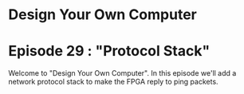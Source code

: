 # Design Your Own Computer
# Episode 29 : "Protocol Stack"
 
Welcome to "Design Your Own Computer".  In this episode we'll add a network protocol stack
to make the FPGA reply to ping packets.

